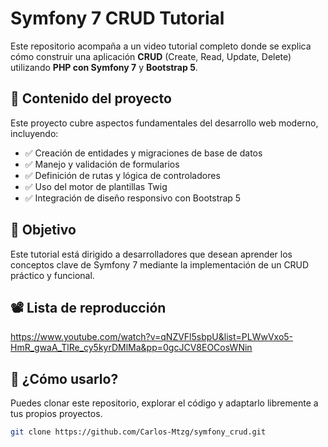 # Symfony 7 CRUD Tutorial

Este repositorio acompaña a un video tutorial completo donde se explica cómo construir una aplicación **CRUD** (Create, Read, Update, Delete) utilizando **PHP con Symfony 7** y **Bootstrap 5**.

## 📌 Contenido del proyecto

Este proyecto cubre aspectos fundamentales del desarrollo web moderno, incluyendo:

- ✅ Creación de entidades y migraciones de base de datos  
- ✅ Manejo y validación de formularios  
- ✅ Definición de rutas y lógica de controladores  
- ✅ Uso del motor de plantillas Twig  
- ✅ Integración de diseño responsivo con Bootstrap 5  

## 🎯 Objetivo

Este tutorial está dirigido a desarrolladores que desean aprender los conceptos clave de Symfony 7 mediante la implementación de un CRUD práctico y funcional.


## 📽️ Lista de reproducción

https://www.youtube.com/watch?v=qNZVFl5sbpU&list=PLWwVxo5-HmR_gwaA_TlRe_cy5kyrDMlMa&pp=0gcJCV8EOCosWNin


## 🚀 ¿Cómo usarlo?

Puedes clonar este repositorio, explorar el código y adaptarlo libremente a tus propios proyectos.

```bash
git clone https://github.com/Carlos-Mtzg/symfony_crud.git
